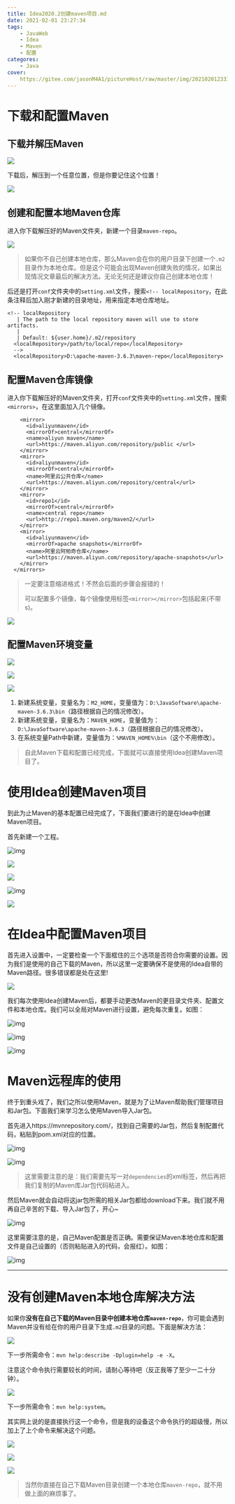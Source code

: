 ```yaml
---
title: Idea2020.2创建maven项目.md
date: 2021-02-01 23:27:34
tags:
	- JavaWeb
	- Idea
	- Maven
	- 配置
categores:
	- Java
cover:
	https://gitee.com/jasonM4A1/pictureHost/raw/master/img/20210201233133.jpg
---
```


# 下载和配置Maven

## 下载并解压Maven

![](https://gitee.com/jasonM4A1/pictureHost/raw/master/img/20210202031521.png)

下载后，解压到一个任意位置，但是你要记住这个位置！

![](https://gitee.com/jasonM4A1/pictureHost/raw/master/img/20210202031511.png)

## 创建和配置本地Maven仓库

进入你下载解压好的Maven文件夹，新建一个目录`maven-repo`。

![](https://gitee.com/jasonM4A1/pictureHost/raw/master/img/20210202085159.png)

> 如果你不自己创建本地仓库，那么Maven会在你的用户目录下创建一个`.m2`目录作为本地仓库。但是这个可能会出现Maven创建失败的情况，如果出现情况文章最后的解决方法。无论无何还是建议你自己创建本地仓库！

后还是打开`conf`文件夹中的`setting.xml`文件，搜索`<!-- localRepository`，在此条注释后加入刚才新建的目录地址，用来指定本地仓库地址。

```
<!-- localRepository
   | The path to the local repository maven will use to store artifacts.
   |
   | Default: ${user.home}/.m2/repository
  <localRepository>/path/to/local/repo</localRepository>
  -->
  <localRepository>D:\apache-maven-3.6.3\maven-repo</localRepository>
```

## 配置Maven仓库镜像

进入你下载解压好的Maven文件夹，打开`conf`文件夹中的`setting.xml`文件，搜索`<mirrors>`，在这里面加入几个镜像。

```
    <mirror>
      <id>aliyunmaven</id>
      <mirrorOf>central</mirrorOf>
      <name>aliyun maven</name>
      <url>https://maven.aliyun.com/repository/public </url>
    </mirror>
    <mirror>
      <id>aliyunmaven</id>
      <mirrorOf>central</mirrorOf>
      <name>阿里云公共仓库</name>
      <url>https://maven.aliyun.com/repository/central</url>
    </mirror>
    <mirror>
      <id>repo1</id>
      <mirrorOf>central</mirrorOf>
      <name>central repo</name>
      <url>http://repo1.maven.org/maven2/</url>
    </mirror>
    <mirror>
      <id>aliyunmaven</id>
      <mirrorOf>apache snapshots</mirrorOf>
      <name>阿里云阿帕奇仓库</name>
      <url>https://maven.aliyun.com/repository/apache-snapshots</url>
    </mirror>
  </mirrors>
```

> 一定要注意缩进格式！不然会后面的步骤会报错的！
>
> 可以配置多个镜像，每个镜像使用标签`<mirror></mirror>`包括起来(不带s)。

![](https://gitee.com/jasonM4A1/pictureHost/raw/master/img/20210202032256.png)

## 配置Maven环境变量

![](https://gitee.com/jasonM4A1/pictureHost/raw/master/img/20210202085448.png)

![](https://gitee.com/jasonM4A1/pictureHost/raw/master/img/20210202085519.png)

![](https://gitee.com/jasonM4A1/pictureHost/raw/master/img/20210202085559.png)



1. 新建系统变量，变量名为：`M2_HOME`，变量值为：`D:\JavaSoftware\apache-maven-3.6.3\bin`（路径根据自己的情况修改）。
2. 新建系统变量，变量名为：`MAVEN_HOME`，变量值为：`D:\JavaSoftware\apache-maven-3.6.3`（路径根据自己的情况修改）。
3. 在系统变量Path中新建，变量值为：`%MAVEN_HOME%\bin`（这个不用修改）。

> 自此Maven下载和配置已经完成，下面就可以直接使用Idea创建Maven项目了。

# 使用Idea创建Maven项目

到此为止Maven的基本配置已经完成了，下面我们要进行的是在Idea中创建Maven项目。

首先新建一个工程。

![img](https://gitee.com/jasonM4A1/pictureHost/raw/master/20201220150130.png)

![](https://gitee.com/jasonM4A1/pictureHost/raw/master/img/20210202090212.png)

![](https://gitee.com/jasonM4A1/pictureHost/raw/master/img/20210202030046.png)

![img](https://gitee.com/jasonM4A1/pictureHost/raw/master/20201220032227.png)

![](https://gitee.com/jasonM4A1/pictureHost/raw/master/img/20210202030037.png)

# 在Idea中配置Maven项目

首先进入设置中，一定要检查一个下面框住的三个选项是否符合你需要的设置。因为我们是使用的自己下载的Maven，所以这里一定要确保不是使用的Idea自带的Maven路径。很多错误都是处在这里!

![](https://gitee.com/jasonM4A1/pictureHost/raw/master/img/20210202090908.png)

我们每次使用Idea创建Maven后，都要手动更改Maven的更目录文件夹、配置文件和本地仓库。我们可以全局对Maven进行设置，避免每次重复。如图：

![img](https://gitee.com/jasonM4A1/pictureHost/raw/master/20201220163544.png)

![img](https://gitee.com/jasonM4A1/pictureHost/raw/master/20201220163616.png)

![img](https://gitee.com/jasonM4A1/pictureHost/raw/master/20201220163724.png)

# Maven远程库的使用

终于到重头戏了，我们之所以使用Maven，就是为了让Maven帮助我们管理项目和Jar包。下面我们来学习怎么使用Maven导入Jar包。

首先进入https://mvnrepository.com/，找到自己需要的Jar包，然后复制配置代码，粘贴到pom.xml对应的位置。

![img](https://gitee.com/jasonM4A1/pictureHost/raw/master/20201220162348.png)

![img](https://gitee.com/jasonM4A1/pictureHost/raw/master/20201220162209.png)

> 这里需要注意的是：我们需要先写一对`dependencies`的xml标签，然后再把我们复制的Maven库Jar包代码粘进入。

然后Maven就会自动将这jar包所需的相关Jar包都给download下来。我们就不用再自己辛苦的下载、导入Jar包了，开心~

![img](https://gitee.com/jasonM4A1/pictureHost/raw/master/20201220162538.png)

这里需要注意的是，自己Maven配置是否正确。需要保证Maven本地仓库和配置文件是自己设置的（否则粘贴进入的代码，会报红）。如图：

![img](https://gitee.com/jasonM4A1/pictureHost/raw/master/20201220163302.png)



----

# 没有创建Maven本地仓库解决方法

如果你**没有在自己下载的Maven目录中创建本地仓库`maven-repo`**，你可能会遇到Maven并没有给在你的用户目录下生成`.m2`目录的问题。下面是解决方法：

![](https://gitee.com/jasonM4A1/pictureHost/raw/master/img/20210202031502.png)

下一步所需命令：`mvn help:describe -Dplugin=help -e -X`。

注意这个命令执行需要较长的时间，请耐心等待吧（反正我等了至少一二十分钟）。

![](https://gitee.com/jasonM4A1/pictureHost/raw/master/img/20210202031448.png)

下一步所需命令：`mvn help:system`。

其实网上说的是直接执行这一个命令，但是我的设备这个命令执行的超级慢，所以加上了上个命令来解决这个问题。

![](https://gitee.com/jasonM4A1/pictureHost/raw/master/img/20210202031440.png)

![](https://gitee.com/jasonM4A1/pictureHost/raw/master/img/20210202031721.png)

![](https://gitee.com/jasonM4A1/pictureHost/raw/master/img/20210202032004.png)

> 当然你直接在自己下载Maven目录创建一个本地仓库`maven-repo`，就不用做上面的麻烦事了。

